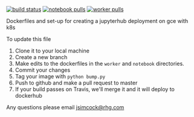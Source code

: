 [![build status](https://travis-ci.org/RhodiumGroup/docker_images.svg?branch=master)](https://travis-ci.org/RhodiumGroup/docker_images) [![notebook pulls](https://img.shields.io/docker/pulls/rhodium/notebook.svg?label=notebook%20pulls)](https://hub.docker.com/r/rhodium/notebook/) [![worker pulls](https://img.shields.io/docker/pulls/rhodium/worker.svg?label=worker%20pulls)](https://hub.docker.com/r/rhodium/worker/)

Dockerfiles and set-up for creating a jupyterhub deployment on gce with k8s


To update this file

1. Clone it to your local machine
2. Create a new branch
3. Make edits to the dockerfiles in the `worker` and `notebook` directories.  
4. Commit your changes
5. Tag your image with `python bump.py`
6. Push to github and make a pull request to master
7. If your build passes on Travis, we'll merge it and it will deploy to dockerhub 

Any questions please email jsimcock@rhg.com



